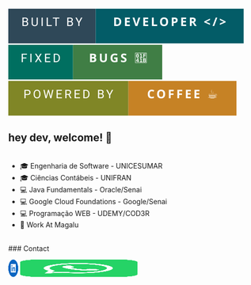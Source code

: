 <img src="https://github.com/fernandocarvalhaes007/fernandocarvalhaes007/blob/main/DEV.svg"> <img src="https://github.com/fernandocarvalhaes007/fernandocarvalhaes007/blob/main/bugs.svg"> <img src="https://github.com/fernandocarvalhaes007/fernandocarvalhaes007/blob/main/COFFEE.svg">

## hey dev, welcome! 👋
<br>
<ul style="margin-top: 0px">
    <li>  🎓 Engenharia de Software - UNICESUMAR </li>
    <li>  🎓 Ciências Contábeis - UNIFRAN </li>
    <li>  💻 Java Fundamentals - Oracle/Senai </li>
    <li>  💻 Google Cloud Foundations - Google/Senai </li>
    <li>  💻 Programação WEB - UDEMY/COD3R </li>
    <li>  💼 Work At Magalu </li>
</ul>

<br>
### Contact
<br>

<img src="https://github.com/fernandocarvalhaes007/fernandocarvalhaes007/blob/main/linkedin.svg" href = "https://www.linkedin.com/in/fernando-carvalhaes-821a97146/" width="20" height="35"> <img src="https://github.com/fernandocarvalhaes007/fernandocarvalhaes007/blob/main/whatsapp.svg" href = "https://wa.me/16993641604" width="237" height="35">











<!--
**fernandocarvalhaes007/fernandocarvalhaes007** is a ✨ _special_ ✨ repository because its `README.md` (this file) appears on your GitHub profile.

Here are some ideas to get you started:

- 🔭 I’m currently working on ...
- 🌱 I’m currently learning ...
- 👯 I’m looking to collaborate on ...
- 🤔 I’m looking for help with ...
- 💬 Ask me about ...
- 📫 How to reach me: ...
- 😄 Pronouns: ...
- ⚡ Fun fact: ...
-->
